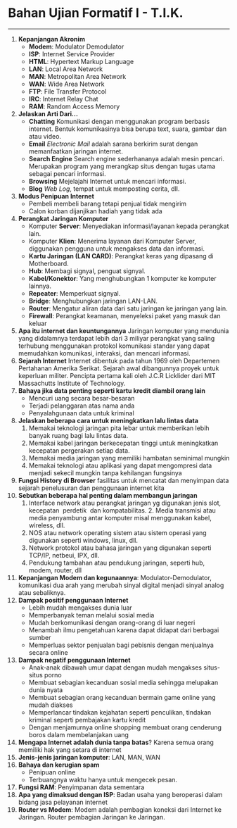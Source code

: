 # Bahan Ujian Formatif I - T.I.K.
---

1. **Kepanjangan Akronim**
   - **Modem**: Modulator Demodulator
   - **ISP**: Internet Service Provider
   - **HTML**: Hypertext Markup Language
   - **LAN**: Local Area Network
   - **MAN**: Metropolitan Area Network
   - **WAN**: Wide Area Network
   - **FTP**: File Transfer Protocol
   - **IRC**: Internet Relay Chat
   - **RAM**: Random Access Memory
2. **Jelaskan Arti Dari...**
   - **Chatting**
        Komunikasi dengan menggunakan program berbasis internet. Bentuk komunikasinya bisa berupa text, suara, gambar dan atau video.
    - **Email**
        *Electronic Mail* adalah sarana berkirim surat dengan memanfaatkan jaringan internet.
    - **Search Engine**
        Search engine sederhananya adalah mesin pencari. Merupakan program yang merangkap situs dengan tugas utama sebagai pencari informasi.
    - **Browsing**
        Mejelajahi Internet untuk mencari informasi.
    - **Blog**
        *Web Log*, tempat untuk memposting cerita, dll.
3. **Modus Penipuan Internet**
    - Pembeli membeli barang tetapi penjual tidak mengirim
    - Calon korban dijanjikan hadiah yang tidak ada
4. **Perangkat Jaringan Komputer**
    - Komputer **Server**: Menyediakan informasi/layanan kepada perangkat lain.
    - Komputer **Klien**: Menerima layanan dari Komputer Server, diggunakan pengguna untuk mengakses data dan informasi.
    - **Kartu Jaringan (LAN CARD)**: Perangkat keras yang dipasang di Motherboard.
    - **Hub**: Membagi signyal, penguat signyal.
    - **Kabel/Konektor**: Yang menghubungkan 1 komputer ke komputer lainnya.
    - **Repeater**: Memperkuat signyal.
    - **Bridge**: Menghubungkan jaringan LAN-LAN.
    - **Router**: Mengatur aliran data dari satu jaringan ke jaringan yang lain.
    - **Firewall**: Perangkat keamanan, menyeleksi paket yang masuk dan keluar
1. **Apa itu internet dan keuntungannya**
    Jaringan komputer yang mendunia yang didalamnya terdapat lebih dari 3 miliyar perangkat yang saling terhubung menggunakan protokol komunikasi standar yang dapat memudahkan komunikasi, interaksi, dan mencari informasi.
2. **Sejarah Internet**
    Internet dibentuk pada tahun 1969 oleh Departemen Pertahanan Amerika Serikat. Sejarah awal dibangunnya proyek untuk keperluan militer. Pencipta pertama kali oleh J.C.R Licklider dari MIT Massachutts Institute of Technology.
2. **Bahaya jika data penting seperti kartu kredit diambil orang lain**
    - Mencuri uang secara besar-besaran 
   - Terjadi pelanggaran atas nama anda 
   - Penyalahgunaan data untuk kriminal
7. **Jelaskan beberapa cara untuk meningkatkan lalu lintas data**
   1. Memakai teknologi jaringan pita lebar untuk memberikan lebih banyak ruang bagi lalu lintas data.
   2. Memakai kabel jaringan berkecepatan tinggi untuk meningkatkan kecepatan pergerakan setiap data.
   3. Memakai media jaringan yang memiliki hambatan seminimal mungkin 
   4. Memakai teknologi atau aplikasi yang dapat mengompresi data menjadi sekecil mungkin tanpa kehilangan fungsinya
8.  **Fungsi History di Browser** fasilitas untuk mencatat dan menyimpan data sejarah penelusuran dan penggunaan internet kita
9. **Sebutkan beberapa hal penting dalam membangun jaringan**
    1. Interface network atau perangkat jaringan yg digunakan jenis slot, kecepatan  perdetik  dan kompatabilitas.
    2. Media transmisi atau media penyambung antar komputer misal menggunakan kabel, wireless, dll.
    3. NOS atau network operating sistem atau sistem operasi yang digunakan seperti windows, linux, dll.
    4. Network protokol atau bahasa jaringan yang digunakan seperti TCP/IP, netbeui, IPX, dll.
    5. Pendukung tambahan atau pendukung jaringan, seperti hub, modem, router, dll
10. **Kepanjangan Modem dan kegunaannya**: Modulator-Demodulator, komunikasi dua arah yang merubah sinyal digital menjadi sinyal analog atau sebaliknya. 
24. **Dampak positif penggunaan Internet**
    - Lebih mudah mengakses dunia luar
    - Memperbanyak teman melalui sosial media
    - Mudah berkomunikasi dengan orang-orang di luar negeri
    - Menambah ilmu pengetahuan karena dapat didapat dari berbagai sumber
    - Memperluas sektor penjualan bagi pebisnis dengan menjualnya secara online
25. **Dampak negatif penggunaan Internet**
    - Anak-anak dibawah umur dapat dengan mudah mengakses situs-situs porno
    - Membuat sebagian kecanduan sosial media sehingga melupakan dunia nyata
    - Membuat sebagian orang kecanduan bermain game online yang mudah diakses
    - Memperlancar tindakan kejahatan seperti penculikan, tindakan kriminal seperti pembajakan kartu kredit
    - Dengan menjamurnya online shopping membuat orang cenderung boros dalam membelanjakan uang
26. **Mengapa Internet adalah dunia tanpa batas**? Karena semua orang memiliki hak
yang setara di internet
30. **Jenis-jenis jaringan komputer**: LAN, MAN, WAN
31. **Bahaya dan kerugian spam**
    - Penipuan online
    - Terbuangnya waktu hanya untuk mengecek pesan.
40. **Fungsi RAM**: Penyimpanan data sementara
42. **Apa yang dimaksud dengan ISP**: Badan usaha yang beroperasi dalam bidang jasa pelayanan internet
44. **Router vs Modem**: Modem adalah pembagian koneksi dari Internet ke Jaringan. Router pembagian Jaringan ke Jaringan.